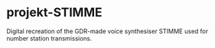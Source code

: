 # projekt-STIMME
Digital recreation of the GDR-made voice synthesiser STIMME used for number station transmissions.
